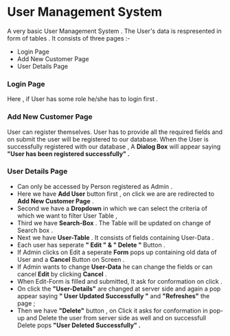 # User Management System

A very basic User Management System . The User's data is respresented in form of tables . It consists of three pages :-

* Login Page
* Add New Customer Page
* User Details Page


### Login Page

Here , if User has some role he/she has to login first .

### Add New Customer Page

User can register themselves. User has to provide all the required fields and on submit the user will be registered to our database.
When the User is successfully registered with our database , A **Dialog Box** will appear saying **"User has been registered successfully" .**
### User Details Page

* Can only be accessed by Person registered as Admin .
* Here we have **Add User** button first , on click we are are redirected to **Add New Customer Page** .
* Second we have a **Dropdown** in which we can select the criteria of which we want to filter User Table ,
* Third we have **Search-Box** . The Table will be updated on change of Search box .
* Next we have **User-Table** . It consists of fields containing User-Data . 
* Each user has seperate **" Edit " & " Delete "** Button .
* If Admin clicks on Edit a seperate **Form** pops up containing
  old data of User and a **Cancel** Button  on Screen .
* If Admin wants to change **User-Data** he can change the     fields or can cancel **Edit** by clicking **Cancel** .
* When Edit-Form is filled and submitted, It ask for conformation on click .
* On click the **"User-Details"** are changed at server side and  again a pop appear saying **" User Updated Successfully "** and **"Refreshes"** the page ;
* Then we have **"Delete"** button , on Click it asks for conformation in pop-up  and Delete the user from server side as well and on successfull Delete pops **"User Deleted Successfully"  .**
